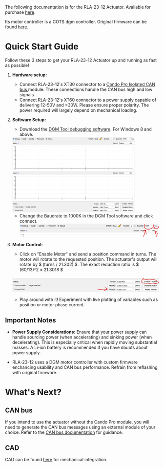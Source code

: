 
The following documentation is for the RLA-23-12 Actuator. Available for purchase [here](https://rboticlabs.com/products/RLA-23-12-Actuator-v2-p554194928). 

Its motor controller is a COTS dgm controller. Original firmware can be found [here](https://github.com/codenocold/dgm).

# Quick Start Guide
Follow these 3 steps to get your RLA-23-12 Actuator up and running as fast as possible!
1. **Hardware setup:**
   - Connect RLA-23-12's XT30 connector to a [Cando Pro Isolated CAN bus ](https://rboticlabs.com/products/Cando-Pro-Isolated-USB-to-CAN-p586100123) module. These connections handle the CAN bus high and low signals.
   - Connect RLA-23-12's XT60 connector to a power supply capable of delivering 12-50V and >30W. Please ensure proper polarity. The power required will largely depend on mechanical loading.

2. **Software Setup:**
   - Download the [DGM Tool debugging software](https://github.com/Rbotic/RLA-23-12/blob/main/dgm%20tool/dgm_tool-en-x64-0.3.exe). For Windows 8 and above.
    <img src="https://github.com/Rbotic/RLA-23-12/blob/main/media/dgm%20tool.png" alt="DGM Tool" width="400">

   - Change the Baudrate to 1000K in the DGM Tool software and click connect.
   ![Baudrate Configuration](https://github.com/Rbotic/RLA-23-12/blob/main/media/baudrate%20and%20connect.png)

4. **Motor Control:**
   - Click on "Enable Motor" and send a position command in turns. The motor will rotate to the requested position. The actuator's output will rotate by $ (turns / 21.302) $. The exact reduction ratio is $ (60/13)^2 ≈ 21.3018 $

   ![Motor Control](https://github.com/Rbotic/RLA-23-12/blob/main/media/enable%20and%20pos%20motor.png)

   - Play around with it! Experiment with live plotting of variables such as position or motor phase current.

## **Important Notes**

- **Power Supply Considerations:** Ensure that your power supply can handle sourcing power (when accelerating) and sinking power (when decelerating). This is especially critical when rapidly moving substantial masses. A Li-ion battery is recommended if you have doubts about power supply.

 - RLA-23-12 uses a DGM motor controller with custom firmware enchancing usability and CAN bus performance. Refrain from reflashing with original firmware.

# What's Next?
## CAN bus
If you intend to use the actuator without the Cando Pro module, you will need to generate the CAN bus messages using an external module of your choice. Refer to the [CAN bus documentation](CAN_BUS.md) for guidance.

## CAD
CAD can be found [here](https://github.com/Rbotic/RLA-23-12/blob/main/CAD/Actuator%20T23R12%20v2%20External%20CAD.step) for mechanical integration.
